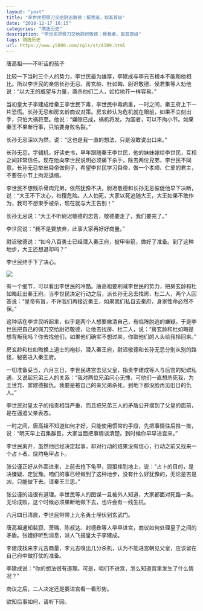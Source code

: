 ```yaml
---
layout: "post"
title: "李世民把佩刀交给尉迟敬德：叛我者，取其首级"
date: "2018-12-17 16:15"
categories: "隋唐历史"
description: "李世民把佩刀交给尉迟敬德：叛我者，取其首级"
tags: 隋唐历史
url: https://www.y5000.com/zgls/st/4309.html
---
```






唐高祖——不听话的孩子

比较一下当时三个人的势力，李世民最为雄厚，李建成与李元吉根本不能和他相比。所以李世民的亲信长孙无忌、房玄龄、杜如晦、尉迟敬德、侯君集等人劝他说：“以大王的威望与力量，袭杀他们二人，如拾地芥一样容易。”

当初皇太子李建成给秦王李世民下毒，李世民中毒病重，一时之间，秦王府上下一片恐慌。长孙无忌和房玄龄商议对策。房玄龄认为危机就在眼前，如果不立刻出手，只怕大祸将至。他说：“嫌隙已成，祸机将发。为国者，可以不拘小节。如果秦王不果断行事，只怕要身败名裂。”

长孙无忌深以为然，说：“这也是我一直的想法，只是没敢说出口来。”

长孙无忌，字辅机，好读史书，早年跟随秦王李世民，他的妹妹嫁给李世民，互相之间非常信任。现在他向李世民说明必须痛下杀手，除去两位兄弟，李世民不同意。长孙无忌举出舜帝做例子，希望李世民学习舜帝，做一个孝顺、仁爱的君主，不要在小节上拘泥退缩。

李世民不想残杀骨肉兄弟，依然犹豫不决，尉迟敬德和长孙无忌催促他早下决断，说：“大王不下决心，社稷危险。人人怕死，大家以死追随大王，大王如果不敢作为，我可不想束手被杀，现在就与大王告别！”

长孙无忌说：“大王不听尉迟敬德的忠告，敬德要走了，我们要完了。”

李世民说：“我不是要放弃，此事大家再好好商量。”

尉迟敬德说：“如今八百勇士已经潜入秦王府，披甲带箭，做好了准备。到了这种地步，大王还想退却吗？”

李世民终于下了决心。

![](https://img.y5000.com/uploads/allimg/161101/15420039A-0.jpg)

有一个细节，可以看出李世民的冷酷。唐高祖要削减李世民的势力，把房玄龄和杜如晦赶出秦王府。当李世民决定行动之后，派长孙无忌去找房、杜二人，两个人回答说：“皇帝有旨，不许我们再接近秦王，如果我们私自去秦府，身家性命必然不保。”

这种话在李世民听起来，似乎是两个人想要撇清自己，有临阵脱逃的嫌疑。于是李世民把自己的佩刀交给尉迟敬德，让他去找房、杜二人，说：“房玄龄和杜如晦是想背叛我吗？你去找他们，如果他们确实不想过来，你取他们的人头给我拎回来。”

房玄龄和杜如晦换上道士的袍衫，潜入秦王府，尉迟敬德和长孙无忌分别从别的路径，秘密进入秦王府。

一切准备妥当，六月三日，李世民进宫去见父皇，指责李建成等人与后宫的妃嫔私通，又说起兄弟三人的关系：“我对两位兄弟问心无愧，可他们一直想杀死我，为王世充、窦建德报仇。我要是被自己的亲兄弟杀死，到地下都没脸再见旧日的仇人。”

李世民对皇太子的指责相当严重，而且把兄弟三人的矛盾公开摆到了父皇的面前，是在逼迫父亲表态。

一时之间，唐高祖不知道如何才好，只能使用惯常的手段，先把事情往后推一推，说：“明天早上召集群臣，大家当面把事情谈清楚。到时候你早早进宫来。”

李世民离开，虽然他已经决定起事，却对行动的结果没有信心，行动之前又找来一个占卜者，烧灼龟甲占卜。

张公谨正好从外面进来，上前去抢下龟甲，狠狠摔到地上，说：“占卜的目的，是决嫌疑、定犹豫。咱们的事已经做到了这种地步，没有什么好犹豫的，无论是吉是凶，只能做下去。请秦王三思。”

张公谨的话很有道理。李世民等人的图谋一旦被外人知道，大家都面对死路一条。无论成败，这个时候必须果断地做下去，也许会有一线生机。

六月四日清晨，李世民带带上九名勇士埋伏到玄武门。

唐高祖通知裴寂、萧瑀、陈叔达、封德彝等人早早进宫，商议如何处理皇子之间的矛盾。张婕妤听到消息，派人飞报皇太子李建成。

李建成找来李元吉商量，李元吉嗅出几分杀机，认为不能进宫朝见父皇，应该留在自己府中做打仗的准备。

李建成说：“你的想法很有道理。可是，咱们不进宫，怎么知道宫里发生了什么情况？”

商议之后，二人决定还是要进宫看一看形势。

欲知后事如何，请听下回。
